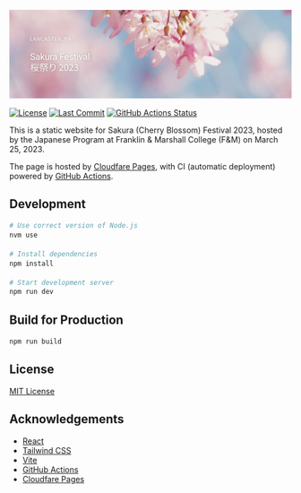 [![Project Banner](https://raw.githubusercontent.com/GalvinGao/sakura-matsuri/main/src/assets/project-banner.jpg)](https://sakura-matsuri.pages.dev)

[![License](https://img.shields.io/github/license/GalvinGao/sakura-matsuri)](https://github.com/GalvinGao/sakura-matsuri/blob/main/LICENSE)
[![Last Commit](https://img.shields.io/github/last-commit/GalvinGao/sakura-matsuri)](https://github.com/GalvinGao/sakura-matsuri/commits/main)
[![GitHub Actions Status](https://github.com/GalvinGao/sakura-matsuri/actions/workflows/release.yml/badge.svg)](https://github.com/GalvinGao/sakura-matsuri/actions/workflows/release.yml)

This is a static website for Sakura (Cherry Blossom) Festival 2023, hosted by the Japanese Program at Franklin & Marshall College (F&M) on March 25, 2023.

The page is hosted by [Cloudfare Pages](https://pages.cloudflare.com/), with CI (automatic deployment) powered by [GitHub Actions](https://github.com/features/actions).

## Development

```bash
# Use correct version of Node.js
nvm use

# Install dependencies
npm install

# Start development server
npm run dev
```

## Build for Production

```bash
npm run build
```

## License

[MIT License](https://github.com/GalvinGao/sakura-matsuri/blob/main/LICENSE)

## Acknowledgements

- [React](https://reactjs.org/)
- [Tailwind CSS](https://tailwindcss.com/)
- [Vite](https://vitejs.dev/)
- [GitHub Actions](https://github.com/features/actions)
- [Cloudfare Pages](https://pages.cloudflare.com/)
